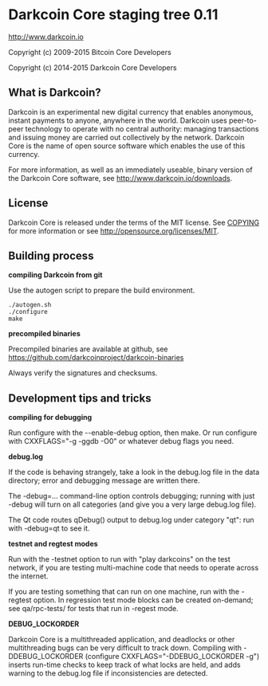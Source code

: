 Darkcoin Core staging tree 0.11
===============================

http://www.darkcoin.io

Copyright (c) 2009-2015 Bitcoin Core Developers

Copyright (c) 2014-2015 Darkcoin Core Developers


What is Darkcoin?
----------------

Darkcoin is an experimental new digital currency that enables anonymous, instant
payments to anyone, anywhere in the world. Darkcoin uses peer-to-peer technology
to operate with no central authority: managing transactions and issuing money
are carried out collectively by the network. Darkcoin Core is the name of open
source software which enables the use of this currency.

For more information, as well as an immediately useable, binary version of
the Darkcoin Core software, see http://www.darkcoin.io/downloads.


License
-------

Darkcoin Core is released under the terms of the MIT license. See [COPYING](COPYING) for more
information or see http://opensource.org/licenses/MIT.


Building process
-----------------

**compiling Darkcoin from git**

Use the autogen script to prepare the build environment.

    ./autogen.sh
    ./configure
    make

**precompiled binaries**

Precompiled binaries are available at github, see
https://github.com/darkcoinproject/darkcoin-binaries

Always verify the signatures and checksums.


Development tips and tricks
---------------------------

**compiling for debugging**

Run configure with the --enable-debug option, then make. Or run configure with
CXXFLAGS="-g -ggdb -O0" or whatever debug flags you need.

**debug.log**

If the code is behaving strangely, take a look in the debug.log file in the data directory;
error and debugging message are written there.

The -debug=... command-line option controls debugging; running with just -debug will turn
on all categories (and give you a very large debug.log file).

The Qt code routes qDebug() output to debug.log under category "qt": run with -debug=qt
to see it.

**testnet and regtest modes**

Run with the -testnet option to run with "play darkcoins" on the test network, if you
are testing multi-machine code that needs to operate across the internet.

If you are testing something that can run on one machine, run with the -regtest option.
In regression test mode blocks can be created on-demand; see qa/rpc-tests/ for tests
that run in -regest mode.

**DEBUG_LOCKORDER**

Darkcoin Core is a multithreaded application, and deadlocks or other multithreading bugs
can be very difficult to track down. Compiling with -DDEBUG_LOCKORDER (configure
CXXFLAGS="-DDEBUG_LOCKORDER -g") inserts run-time checks to keep track of what locks
are held, and adds warning to the debug.log file if inconsistencies are detected.
